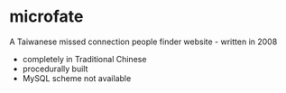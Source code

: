 microfate
=========

A Taiwanese missed connection people finder website - written in 2008

- completely in Traditional Chinese
- procedurally built
- MySQL scheme not available
